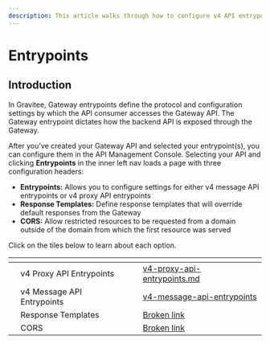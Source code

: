 ```yaml
---
description: This article walks through how to configure v4 API entrypoints
---
```


# Entrypoints

## Introduction

In Gravitee, Gateway entrypoints define the protocol and configuration settings by which the API consumer accesses the Gateway API. The Gateway entrypoint dictates how the backend API is exposed through the Gateway.

After you've created your Gateway API and selected your entrypoint(s), you can configure them in the API Management Console. Selecting your API and clicking **Entrypoints** in the inner left nav loads a page with three configuration headers:

* **Entrypoints:** Allows you to configure settings for either v4 message API entrypoints or v4 proxy API entrypoints
* **Response Templates:** Define response templates that will override default responses from the Gateway
* **CORS:** Allow restricted resources to be requested from a domain outside of the domain from which the first resource was served

Click on the tiles below to learn about each option.

<table data-view="cards"><thead><tr><th></th><th></th><th></th><th data-hidden data-card-target data-type="content-ref"></th></tr></thead><tbody><tr><td></td><td>v4 Proxy API Entrypoints</td><td></td><td><a href="v4-proxy-api-entrypoints.md">v4-proxy-api-entrypoints.md</a></td></tr><tr><td></td><td>v4 Message API Entrypoints</td><td></td><td><a href="v4-message-api-entrypoints/">v4-message-api-entrypoints</a></td></tr><tr><td></td><td>Response Templates</td><td></td><td><a href="broken-reference">Broken link</a></td></tr><tr><td></td><td>CORS</td><td></td><td><a href="broken-reference">Broken link</a></td></tr></tbody></table>
